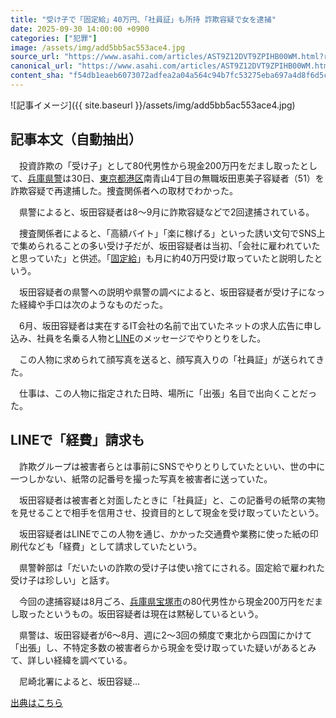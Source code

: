 ```yaml
---
title: "受け子で「固定給」40万円、「社員証」も所持 詐欺容疑で女を逮捕"
date: 2025-09-30 14:00:00 +0900
categories: ["犯罪"]
image: /assets/img/add5bb5ac553ace4.jpg
source_url: "https://www.asahi.com/articles/AST9Z12DVT9ZPIHB00WM.html?ref=rss"
canonical_url: "https://www.asahi.com/articles/AST9Z12DVT9ZPIHB00WM.html"
content_sha: "f54db1eaeb6073072adfea2a04a564c94b7fc53275eba697a4d8f6d5cc9c8203"
---
```


![記事イメージ]({{ site.baseurl }}/assets/img/add5bb5ac553ace4.jpg)

## 記事本文（自動抽出）
<div><div class="nfyQp"><p>　投資詐欺の「受け子」として80代男性から現金200万円をだまし取ったとして、<a href="//www.asahi.com/topics/word/%E5%85%B5%E5%BA%AB%E7%9C%8C%E8%AD%A6.html" title="兵庫県警 のトピックスを開く" class="eWgMZ">兵庫県警</a>は30日、<a href="//www.asahi.com/topics/word/%E6%9D%B1%E4%BA%AC%E9%83%BD%E6%B8%AF%E5%8C%BA.html" title="東京都港区 のトピックスを開く" class="eWgMZ">東京都港区</a>南青山4丁目の無職坂田恵美子容疑者（51）を詐欺容疑で再逮捕した。捜査関係者への取材でわかった。</p><p>　県警によると、坂田容疑者は8～9月に詐欺容疑などで2回逮捕されている。</p><p>　捜査関係者によると、「高額バイト」「楽に稼げる」といった誘い文句でSNS上で集められることの多い受け子だが、坂田容疑者は当初、「会社に雇われていたと思っていた」と供述。「<a href="//www.asahi.com/topics/word/%E5%9B%BA%E5%AE%9A%E7%B5%A6.html" title="固定給 のトピックスを開く" class="eWgMZ">固定給</a>」も月に約40万円受け取っていたと説明したという。</p><p>　坂田容疑者の県警への説明や県警の調べによると、坂田容疑者が受け子になった経緯や手口は次のようなものだった。</p><p>　6月、坂田容疑者は実在するIT会社の名前で出ていたネットの求人広告に申し込み、社員を名乗る人物と<a href="//www.asahi.com/topics/word/LINE.html" title="LINE のトピックスを開く" class="eWgMZ">LINE</a>のメッセージでやりとりをした。</p><p>　この人物に求められて顔写真を送ると、顔写真入りの「社員証」が送られてきた。</p><p>　仕事は、この人物に指定された日時、場所に「出張」名目で出向くことだった。</p><h2 class="smgSC">LINEで「経費」請求も</h2><p>　詐欺グループは被害者らとは事前にSNSでやりとりしていたといい、世の中に一つしかない、紙幣の記番号を撮った写真を被害者に送っていた。</p><p>　坂田容疑者は被害者と対面したときに「社員証」と、この記番号の紙幣の実物を見せることで相手を信用させ、投資目的として現金を受け取っていたという。</p><p>　坂田容疑者はLINEでこの人物を通じ、かかった交通費や業務に使った紙の印刷代なども「経費」として請求していたという。</p><p>　県警幹部は「だいたいの詐欺の受け子は使い捨てにされる。固定給で雇われた受け子は珍しい」と話す。</p><p>　今回の逮捕容疑は8月ごろ、<a href="https://www.asahi.com/area/hyogo/" title="兵庫県 のトピックスを開く" class="eWgMZ">兵庫県</a><a href="//www.asahi.com/topics/word/%E5%AE%9D%E5%A1%9A%E5%B8%82.html" title="宝塚市 のトピックスを開く" class="eWgMZ">宝塚市</a>の80代男性から現金200万円をだまし取ったというもの。坂田容疑者は現在は黙秘しているという。</p><p>　県警は、坂田容疑者が6～8月、週に2～3回の頻度で東北から四国にかけて「出張」し、不特定多数の被害者らから現金を受け取っていた疑いがあるとみて、詳しい経緯を調べている。</p><p class="Lujdo">　尼崎北署によると、坂田容疑…</p></div></div>

[出典はこちら](https://www.asahi.com/articles/AST9Z12DVT9ZPIHB00WM.html?ref=rss)
